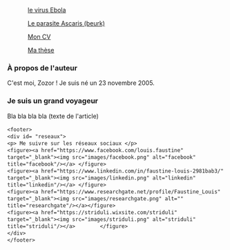 
<html>
			<meta charset="utf-8"/>
			<link rel="stylesheet" href="style.css" />
	

<body>
<nav>
		<ol>
            		<ul><a href="https://www.cdc.gov/vhf/ebola/index.html" target="_blank">le virus Ebola</a></ul>
             		<ul><a href="https://www.cdc.gov/parasites/ascariasis/index.html" target="_blank">Le parasite Ascaris (beurk)</a></ul>
            		<ul><a href="images/CV FL.pdf" target="_blank">Mon CV</a></ul>
			<ul><a href="https://www.theses.fr/2013TOUR4037" target="_blank">Ma thèse</a>
				</ul>
         	   </ol>
 </nav>	
  <section>
	  <aside>
                <h1>À propos de l'auteur</h1>
                <p>C'est moi, Zozor ! Je suis né un 23 novembre 2005.</p>
            </aside>
            <article>                
                <h1>Je suis un grand voyageur</h1>
                <p>Bla bla bla bla (texte de l'article)</p>
            </article>
	</section>
	


	<footer>
	<div id= "reseaux">
	<p> Me suivre sur les réseaux sociaux </p>
	<figure><a href="https://www.facebook.com/louis.faustine" target="_blank"><img src="images/facebook.png" alt="facebook" title="facebook"/></a> </figure>
	<figure><a href="https://www.linkedin.com/in/faustine-louis-2981bab3/" target="_blank"><img src="images/linkedin.png" alt="linkedin" title="linkedin"/></a> </figure>
	<figure><a href="https://www.researchgate.net/profile/Faustine_Louis" target="_blank"><img src="images/researchgate.png" alt="" title="researchgate"/></a></figure> 
	<figure><a href="https://striduli.wixsite.com/striduli" target="_blank"><img src="images/striduli.png" alt="striduli" title="striduli"/></a> 		</figure>				
	</div>	
	</footer>
	

